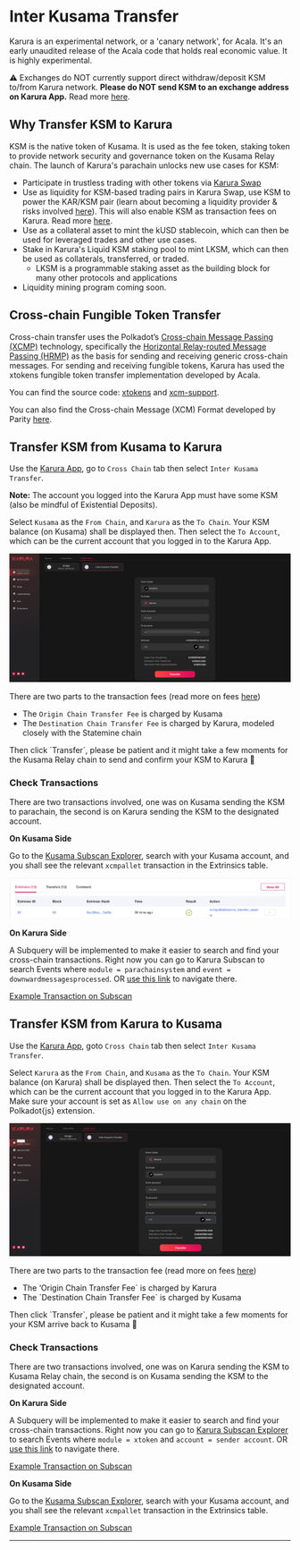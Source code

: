# Inter Kusama Transfer

Karura is an experimental network, or a 'canary network', for Acala. It's an early unaudited release of the Acala code that holds real economic value. It is highly experimental.

⚠️  Exchanges do NOT currently support direct withdraw/deposit KSM to/from Karura network. **Please do NOT send KSM to an exchange address on Karura App.** Read more [here](karura-account/exchange.md).

## Why Transfer KSM to Karura

KSM is the native token of Kusama. It is used as the fee token, staking token to provide network security and governance token on the Kusama Relay chain. The launch of Karura's parachain unlocks new use cases for KSM:

* Participate in trustless trading with other tokens via [Karura Swap](../developer-guide/swap/)
* Use as liquidity for KSM-based trading pairs in Karura Swap, use KSM to power the KAR/KSM pair (learn about becoming a liquidity provider & risks involved [here](../developer-guide/swap/)). This will also enable KSM as transaction fees on Karura. Read more [here](https://wiki.acala.network/karura/get-started/transaction-fees).
* Use as a collateral asset to mint the kUSD stablecoin, which can then be used for leveraged trades and other use cases.
* Stake in Karura's Liquid KSM staking pool to mint LKSM, which can then be used as collaterals, transferred, or traded.
  * LKSM is a programmable staking asset as the building block for many other protocols and applications
* Liquidity mining program coming soon.

## Cross-chain Fungible Token Transfer&#x20;

Cross-chain transfer uses the Polkadot’s [Cross-chain Message Passing (XCMP)](https://wiki.polkadot.network/docs/learn-crosschain) technology, specifically the [Horizontal Relay-routed Message Passing (HRMP)](https://wiki.polkadot.network/docs/learn-crosschain#horizontal-relay-routed-message-passing-hrmp) as the basis for sending and receiving generic cross-chain messages. For sending and receiving fungible tokens, Karura has used the xtokens fungible token transfer implementation developed by Acala.&#x20;

You can find the source code: [xtokens](https://github.com/open-web3-stack/open-runtime-module-library/tree/3bf16d6efc8c35039a062748ff20fa6db6e8faa0/xtokens) and [xcm-support](https://github.com/open-web3-stack/open-runtime-module-library/tree/3bf16d6efc8c35039a062748ff20fa6db6e8faa0/xcm-support).&#x20;

You can also find the Cross-chain Message (XCM) Format developed by Parity [here](https://github.com/paritytech/xcm-format).

## Transfer KSM from Kusama to Karura

Use the [Karura App](https://apps.karura.network/portfolio), go to `Cross Chain` tab then select `Inter Kusama Transfer`.&#x20;

**Note:** The account you logged into the Karura App must have some KSM (also be mindful of Existential Deposits).

Select `Kusama` as the `From Chain`, and `Karura` as the `To Chain`. Your KSM balance (on Kusama) shall be displayed then. Then select the `To Account`, which can be the current account that you logged in to the Karura App.&#x20;

![](<../../../.gitbook/assets/screen-shot-2021-07-14-at-9.58.12-pm (2) (2) (2) (2) (3) (3) (3) (3) (3) (3) (1) (3).png>)

There are two parts to the transaction fees (read more on fees [here](transaction-fees.md))

* The `Origin Chain Transfer Fee` is charged by Kusama
* The `Destination Chain Transfer Fee` is charged by Karura, modeled closely with the Statemine chain

Then click \`Transfer\`, please be patient and it might take a few moments for the Kusama Relay chain to send and confirm your KSM to Karura 🚀

### Check Transactions

There are two transactions involved, one was on Kusama sending the KSM to parachain, the second is on Karura sending the KSM to the designated account.

**On Kusama Side**

Go to the [Kusama Subscan Explorer](https://kusama.subscan.io), search with your Kusama account, and you shall see the relevant `xcmpallet` transaction in the Extrinsics table.

![](../../../.gitbook/assets/screen-shot-2021-07-14-at-10.08.45-pm.png)

**On Karura Side**

A Subquery will be implemented to make it easier to search and find your cross-chain transactions. Right now you can go to Karura Subscan to search Events where `module = parachainsystem` and `event = downwardmessagesprocessed`. OR [use this link](https://karura.subscan.io/event?address=\&module=parachainsystem\&event=downwardmessagesprocessed\&startDate=\&endDate=) to navigate there.

[Example Transaction on Subscan](https://karura.subscan.io/extrinsic/135672-1?event=135672-1)

## Transfer KSM from Karura to Kusama

Use the [Karura App](https://apps.karura.network/portfolio), goto `Cross Chain` tab then select `Inter Kusama Transfer`.&#x20;

Select `Karura` as the `From Chain`, and `Kusama` as the `To Chain`. Your KSM balance (on Karura) shall be displayed then. Then select the `To Account`, which can be the current account that you logged in to the Karura App. Make sure your account is set as `Allow use on any chain` on the Polkadot{js} extension.

![](<../../../.gitbook/assets/karura-to-kusama (1) (1) (1).png>)

There are two parts to the transaction fee (read more on fees [here](transaction-fees.md))

* The ‘Origin Chain Transfer Fee\` is charged by Karura
* The \`Destination Chain Transfer Fee\` is charged by Kusama

Then click \`Transfer\`, please be patient and it might take a few moments for your KSM arrive back to Kusama 🚀

### Check Transactions

There are two transactions involved, one was on Karura sending the KSM to Kusama Relay chain, the second is on Kusama sending the KSM to the designated account.

**On Karura Side**

A Subquery will be implemented to make it easier to search and find your cross-chain transactions. Right now you can go to [Karura Subscan Explorer](https://karura.subscan.io) to search Events where `module = xtoken` and `account = sender account`. OR [use this link](https://karura.subscan.io/event?address=\&module=xtokens\&event=all) to navigate there.

[Example Transaction on Subscan](https://karura.subscan.io/extrinsic/0x259558bf1a18f19c88915324d69fb5b7d7399ca4d382d651979d18d8cd0e5334?event=135681-3)

**On Kusama Side**

Go to the [Kusama Subscan Explorer](https://kusama.subscan.io), search with your Kusama account, and you shall see the relevant `xcmpallet` transaction in the Extrinsics table.

[Example Transaction on Subscan](https://kusama.subscan.io/extrinsic/8338413-2)

****
